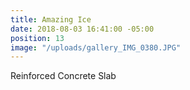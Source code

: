 ```yaml
---
title: Amazing Ice
date: 2018-08-03 16:41:00 -05:00
position: 13
image: "/uploads/gallery_IMG_0380.JPG"
---
```


Reinforced Concrete Slab